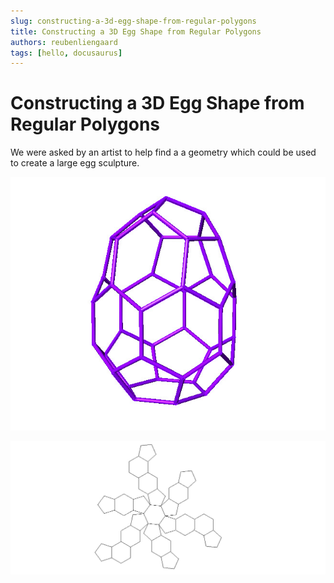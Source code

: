```yaml
---
slug: constructing-a-3d-egg-shape-from-regular-polygons
title: Constructing a 3D Egg Shape from Regular Polygons 
authors: reubenliengaard
tags: [hello, docusaurus]
---
```





# Constructing a 3D Egg Shape from Regular Polygons 

We were asked by an artist to help find a a geometry which could be used to create a large egg sculpture.


![Docusaurus Plushie](/img/egg-1.jpg)

![Docusaurus Plushie](/img/egg-2.jpg)